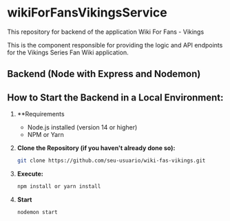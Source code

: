 # wikiForFansVikingsService
This repository for backend of the application Wiki For Fans - Vikings



 This is the component responsible for providing the logic and API endpoints for the Vikings Series Fan Wiki application.

## Backend (Node with Express and Nodemon)

## How to Start the Backend in a Local Environment:

1. **Requirements
   - Node.js installed (version 14 or higher)
   - NPM or Yarn

2. **Clone the Repository (if you haven't already done so):**
   ```bash
   git clone https://github.com/seu-usuario/wiki-fas-vikings.git

3. **Execute:**
    ```bash	
    npm install or yarn install

4. **Start**
    ```bash	
    nodemon start